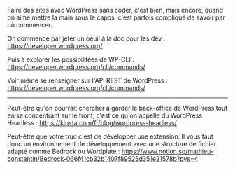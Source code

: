 Faire des sites avec WordPress sans coder, c'est bien, mais encore, quand on aime mettre la main sous le capos, c'est parfois compliqué de savoir par où commencer...

On commence par jeter un oeuil à la doc pour les dév : https://developer.wordpress.org/

Puis à explorer les possibilitées de WP-CLI : https://developer.wordpress.org/cli/commands/

Voir même se renseigner sur l'API REST de WordPress : https://developer.wordpress.org/cli/commands/

---

Peut-être qu'on pourrait chercher à garder le back-office de WordPress tout en se concentrant sur le front, c'est ce qu'on appelle du WordPress Headless : https://kinsta.com/fr/blog/wordpress-headless/

Peut-être que votre truc c'est de développer une extension. Il vous faut donc un environnement de développement avec une structure de fichier adapté comme Bedrock ou Wordplate : https://www.notion.so/mathieu-constantin/Bedrock-066f41cb32b1407f89525d351e21578b?pvs=4